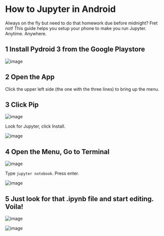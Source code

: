 # How to Jupyter in Android

Always on the fly but need to do that homework due before midnight? Fret not! This guide helps you setup your phone to make you run Jupyter. Anytime. Anywhere.

## 1 Install Pydroid 3 from the Google Playstore
![image](https://user-images.githubusercontent.com/40331047/165655018-e7438457-a4c2-424a-8c10-0e2960bb190d.png)

## 2 Open the App

Click the upper left side (the one with the three lines) to bring up the menu.

## 3 Click Pip 
![image](https://user-images.githubusercontent.com/40331047/165655079-40b6d11a-ea5c-4942-9e9c-e7f99534b2be.png)

Look for Jupyter, click Install.

![image](https://user-images.githubusercontent.com/40331047/165656041-92b7e361-6811-4567-a23e-0affac4e77d0.png)

## 4 Open the Menu, Go to Terminal
![image](https://user-images.githubusercontent.com/40331047/165655935-4b405594-36dc-490c-a080-a9afeb6fd857.png)

Type `jupyter notebook`. Press enter.

![image](https://user-images.githubusercontent.com/40331047/165655979-60428365-da2b-4644-b9bf-5e2caaf5fdb4.png)

## 5 Just look for that .ipynb file and start editing. Voila!
![image](https://user-images.githubusercontent.com/40331047/165656140-8b92e41c-4ae1-4876-9eb7-c661177165ca.png)

![image](https://user-images.githubusercontent.com/40331047/165656159-8a954ce7-5442-402b-8f83-6c8122f9d9c8.png)
